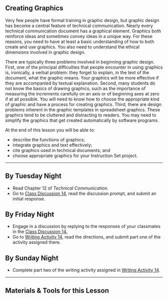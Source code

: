 ## Creating Graphics

Very few people have formal training in graphic design, but graphic design has become a central feature of technical communication. Nearly every technical communication document has a graphical element. Graphics both reinforce ideas and sometimes convey ideas in a unique way. For these reasons, you need to have at least a basic understanding of how to both create and use graphics. You also need to understand the ethical dimensions involved in graphic design.

There are typically three problems involved in beginning graphic design. First, one of the principal difficulties that people encounter in using graphics is, ironically, a verbal problem: they forget to explain, in the text of the document, what the graphic means. Your graphics will be more effective if they are accompanied by textual explanation. Second, many students do not know the basics of drawing graphics, such as the importance of measuring the increments carefully on an axis or of beginning axes at zero if at all possible. You will need to know how to choose the appropriate kind of graphic and have a process for creating graphics. Third, there are design problems inherent in the graphic templates in spreadsheet graphics. These graphics tend to be cluttered and distracting to readers. You may need to simplify the graphics that get created automatically by software programs.

At the end of this lesson you will be able to:

* describe the functions of graphics;
* integrate graphics and text effectively;
* cite graphics used in technical documents; and
* choose appropriate graphics for your Instruction Set project.

---

## By Tuesday Night

* Read Chapter 12 of _Technical Communication._
* Go to [Class Discussion 14][CD14], read the discussion prompt, and submit an initial response.

## By Friday Night

* Engage in a discussion by replying to the responses of your classmates in the [Class Discussion 14.][CD14]
* Go to [Writing Activity 14][WA14], read the directions, and submit part one of the activity assigned there.

## By Sunday Night

* Complete part two of the writing activity assigned in [Writing Activity 14][WA14].

---

## Materials & Tools for this Lesson

[CD14]: /section/content/default.asp?WCI=Goto&WCU=CRSCNT&MATCH=Class+Discussion+14
[WA14]: /section/content/default.asp?WCI=Goto&WCU=CRSCNT&MATCH=Writing+Activity+14
